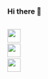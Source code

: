 ### Hi there 👋   ###


<code> <img src="https://cdn-icons-png.flaticon.com/512/121/121537.png" width="30"/></code>
<code> <img src="https://www.pngkey.com/png/detail/522-5227440_javascript-icon-graphic-design.png" width="30"/></code>
<code> <img src="https://www.pngkey.com/png/detail/522-5227440_javascript-icon-graphic-design.png](https://cdn.freebiesupply.com/logos/large/2x/react-1-logo-black-and-white.png" width="30(https://cdn.freebiesupply.com/logos/large/2x/react-1-logo-black-and-white.png)"/></code>
